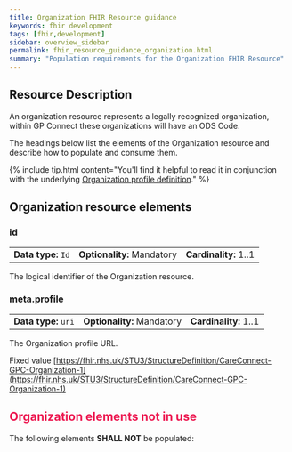 ```yaml
---
title: Organization FHIR Resource guidance
keywords: fhir development
tags: [fhir,development]
sidebar: overview_sidebar
permalink: fhir_resource_guidance_organization.html
summary: "Population requirements for the Organization FHIR Resource"
---
```


## Resource Description ##

An organization resource represents a legally recognized organization, within GP Connect these organizations will have an ODS Code.


The headings below list the elements of the Organization resource and describe how to populate and consume them.

{% include tip.html content="You'll find it helpful to read it in conjunction with the underlying [Organization profile definition](https://fhir.nhs.uk/STU3/StructureDefinition/CareConnect-GPC-Organization-1)." %} 

## Organization resource elements ##

### id ###

<table class='resource-attributes'>
  <tr>
    <td><b>Data type:</b> <code>Id</code></td>
    <td><b>Optionality:</b> Mandatory</td>
    <td><b>Cardinality:</b> 1..1</td>
  </tr>
</table>

The logical identifier of the Organization resource.

### meta.profile ###

<table class='resource-attributes'>
  <tr>
    <td><b>Data type:</b> <code>uri</code></td>
    <td><b>Optionality:</b> Mandatory</td>
    <td><b>Cardinality:</b> 1..1</td>
  </tr>
</table>

The Organization profile URL.

Fixed value [https://fhir.nhs.uk/STU3/StructureDefinition/CareConnect-GPC-Organization-1](https://fhir.nhs.uk/STU3/StructureDefinition/CareConnect-GPC-Organization-1)





<h2 style="color:#ED1951;">Organization elements <b>not in use</b></h2>

The following elements **SHALL NOT** be populated:

